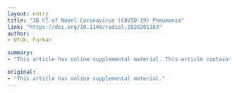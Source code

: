 ```yaml
---
layout: entry
title: "3D CT of Novel Coronavirus (COVID-19) Pneumonia"
link: "https://doi.org/10.1148/radiol.2020201183"
author:
- Ufuk, Furkan

summary:
- "This article has online supplemental material. This article contains supplemental materials. The article is a supplemental article. It has been published in the United States. Click here for all the latest news. Read the full article here. CLICK HERE for more. To read more about the article on this page. Use the RSS 2.0 feed. Share your thoughts and comments."

original:
- "This article has online supplemental material."
---
```



